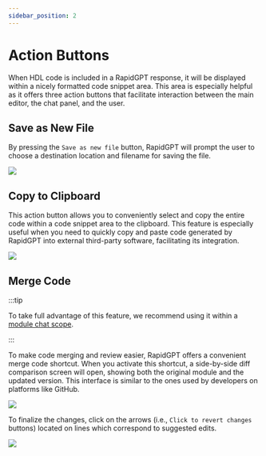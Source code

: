 ```yaml
---
sidebar_position: 2
---
```


# Action Buttons

When HDL code is included in a RapidGPT response, it will be displayed within a nicely formatted code snippet area. This area is especially helpful as it offers three action buttons that facilitate interaction between the main editor, the chat panel, and the user.

## Save as New File
By pressing the `Save as new file` button, RapidGPT will prompt the user to choose a destination location and filename for saving the file.

![](/img/docs/action-buttons/save-as-new.png)

## Copy to Clipboard
This action button allows you to conveniently select and copy the entire code within a code snippet area to the clipboard. This feature is especially useful when you need to quickly copy and paste code generated by RapidGPT into external third-party software, facilitating its integration.

![](/img/docs/action-buttons/copy-to-clipboard.png)

## Merge Code

:::tip 

To take full advantage of this feature, we recommend using it within a [module chat scope](scopes).

:::

To make code merging and review easier, RapidGPT offers a convenient merge code shortcut. When you activate this shortcut, a side-by-side diff comparison screen will open, showing both the original module and the updated version. This interface is similar to the ones used by developers on platforms like GitHub.

![](/img/docs/action-buttons/merge-code.png)

To finalize the changes, click on the arrows (i.e., `Click to revert changes` buttons) located on lines which correspond to suggested edits.

![](/img/docs/action-buttons/click-to-revert.png)